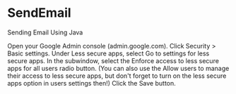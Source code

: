 # SendEmail
Sending Email Using Java

Open your Google Admin console (admin.google.com).
Click Security > Basic settings.
Under Less secure apps, select Go to settings for less secure apps.
In the subwindow, select the Enforce access to less secure apps for all users radio button.
(You can also use the Allow users to manage their access to less secure apps, but don't forget to turn on the less secure apps option in users settings then!)
Click the Save button.
